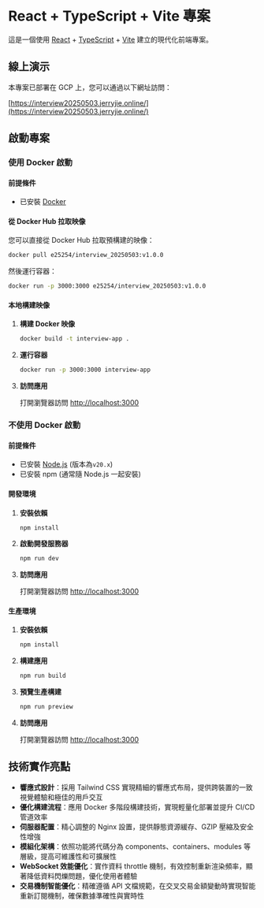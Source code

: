 # React + TypeScript + Vite 專案

這是一個使用 [React](https://react.dev) + [TypeScript](https://www.typescriptlang.org/) + [Vite](https://vitejs.dev) 建立的現代化前端專案。

## 線上演示

本專案已部署在 GCP 上，您可以通過以下網址訪問：

[https://interview20250503.jerryjie.online/](https://interview20250503.jerryjie.online/)

## 啟動專案

### 使用 Docker 啟動

#### 前提條件

-   已安裝 [Docker](https://www.docker.com/get-started)

#### 從 Docker Hub 拉取映像

您可以直接從 Docker Hub 拉取預構建的映像：

```bash
docker pull e25254/interview_20250503:v1.0.0
```

然後運行容器：

```bash
docker run -p 3000:3000 e25254/interview_20250503:v1.0.0
```

#### 本地構建映像

1. **構建 Docker 映像**

    ```bash
    docker build -t interview-app .
    ```

2. **運行容器**

    ```bash
    docker run -p 3000:3000 interview-app
    ```

3. **訪問應用**

    打開瀏覽器訪問 [http://localhost:3000](http://localhost:3000)

### 不使用 Docker 啟動

#### 前提條件

-   已安裝 [Node.js](https://nodejs.org/) (版本為`v20.x`)
-   已安裝 npm (通常隨 Node.js 一起安裝)

#### 開發環境

1. **安裝依賴**

    ```bash
    npm install
    ```

2. **啟動開發服務器**

    ```bash
    npm run dev
    ```

3. **訪問應用**

    打開瀏覽器訪問 [http://localhost:3000](http://localhost:3000)

#### 生產環境

1. **安裝依賴**

    ```bash
    npm install
    ```

2. **構建應用**

    ```bash
    npm run build
    ```

3. **預覽生產構建**

    ```bash
    npm run preview
    ```

4. **訪問應用**

    打開瀏覽器訪問 [http://localhost:3000](http://localhost:3000)

## 技術實作亮點

-   **響應式設計**：採用 Tailwind CSS 實現精細的響應式布局，提供跨裝置的一致視覺體驗和極佳的用戶交互
-   **優化構建流程**：應用 Docker 多階段構建技術，實現輕量化部署並提升 CI/CD 管道效率
-   **伺服器配置**：精心調整的 Nginx 設置，提供靜態資源緩存、GZIP 壓縮及安全性增強
-   **模組化架構**：依照功能將代碼分為 components、containers、modules 等層級，提高可維護性和可擴展性
-   **WebSocket 效能優化**：實作資料 throttle 機制，有效控制重新渲染頻率，顯著降低資料閃爍問題，優化使用者體驗
-   **交易機制智能優化**：精確遵循 API 文檔規範，在交叉交易金額變動時實現智能重新訂閱機制，確保數據準確性與實時性
